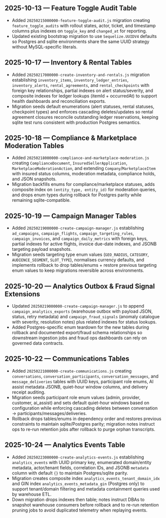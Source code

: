 ## 2025-10-13 — Feature Toggle Audit Table
- Added `20250215000000-feature-toggle-audit.js` migration creating `feature_toggle_audits` with rollout states, actor, ticket, and timestamp columns plus indexes on `toggle_key` and `changed_at` for reporting.
- Updated existing bootstrap migration to use `Sequelize.UUIDV4` defaults so Postgres and sqlite environments share the same UUID strategy without MySQL-specific literals.

## 2025-10-17 — Inventory & Rental Tables
- Added `20250217000000-create-inventory-and-rentals.js` migration establishing `inventory_items`, `inventory_ledger_entries`, `inventory_alerts`, `rental_agreements`, and `rental_checkpoints` with foreign key relationships, partial indexes on alert status/severity, and composite indexes for ledger lookups (itemId + occurredAt) to support health dashboards and reconciliation exports.
- Migration seeds default enumerations (alert statuses, rental statuses, checkpoint types) and enforces cascading deletes/updates so rental agreement closures reconcile outstanding ledger reservations, keeping sqlite test runs consistent with production Postgres semantics.

## 2025-10-18 — Compliance & Marketplace Moderation Tables
- Added `20250218000000-compliance-and-marketplace-moderation.js` creating `ComplianceDocument`, `InsuredSellerApplication`, `MarketplaceModerationAction`, and extending `Company`/`MarketplaceItem` with insured status columns, moderation metadata, compliance holds, and JSON snapshots.
- Migration backfills enums for compliance/marketplace statuses, adds composite index on `(entity_type, entity_id)` for moderation queries, and drops enum types during rollback for Postgres parity while remaining sqlite-compatible.

## 2025-10-19 — Campaign Manager Tables
- Added `20250219000000-create-campaign-manager.js` establishing `ad_campaigns`, `campaign_flights`, `campaign_targeting_rules`, `campaign_invoices`, and `campaign_daily_metrics` with foreign keys, partial indexes for active flights, invoice due-date indexes, and JSONB targeting payload snapshots.
- Migration seeds targeting type enum values (`GEO_RADIUS`, `CATEGORY`, `AUDIENCE_SEGMENT`, `SLOT_TYPE`), normalises currency defaults, and implements rollback to drop tables/enums + restore previous targeting enum values to keep migrations reversible across environments.

## 2025-10-20 — Analytics Outbox & Fraud Signal Extensions
- Updated `20250219000000-create-campaign-manager.js` to append `campaign_analytics_exports` (warehouse outbox with payload JSON, status, retry metadata) and `campaign_fraud_signals` (anomaly catalogue with severity, resolution notes) plus related indexes for status lookups.
- Added Postgres-specific enum teardown for the new tables during rollback and documented export/fraud schema relationships so downstream ingestion jobs and fraud ops dashboards can rely on governed data contracts.

## 2025-10-22 — Communications Tables
- Added `20250221000000-create-communications.js` creating `conversations`, `conversation_participants`, `conversation_messages`, and `message_deliveries` tables with UUID keys, participant role enums, AI assist metadata JSONB, quiet-hour window columns, and delivery receipt auditing.
- Migration seeds participant role enum values (admin, provider, customer, ai_assist) and sets default quiet-hour windows based on configuration while enforcing cascading deletes between conversation → participants/messages/deliveries.
- Rollback drops tables/enums in dependency order and restores previous constraints to maintain sqlite/Postgres parity; migration notes instruct ops to re-run retention jobs after rollback to purge orphan transcripts.

## 2025-10-24 — Analytics Events Table
- Added `20250223000000-create-analytics-events.js` establishing `analytics_events` with UUID primary key, enumerated domain/entity metadata, actor/tenant fields, correlation IDs, and JSONB `metadata` column with default `{}` to maintain Postgres/sqlite parity.
- Migration creates composite index `analytics_events_tenant_domain_idx` and GIN index `analytics_events_metadata_gin` (Postgres only) to support tenant/domain filtering and metadata containment queries used by warehouse ETL.
- Down migration drops indexes then table; notes instruct DBAs to snapshot warehouse consumers before rollback and to re-run retention pruning jobs to avoid duplicated telemetry when replaying events.
